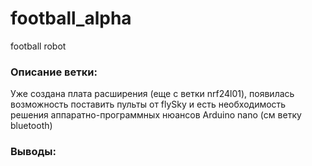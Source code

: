 # football_alpha
football robot

### Описание ветки:
Уже создана плата расширения (еще с ветки nrf24l01), появилась возможность поставить пульты от flySky и есть необходимость решения аппаратно-программных нюансов Arduino nano (см ветку bluetooth) 

### Выводы:

